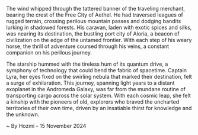 
The wind whipped through the tattered banner of the traveling merchant, bearing the crest of the Free City of Aethel. He had traversed leagues of rugged terrain, crossing perilous mountain passes and dodging bandits lurking in shadowed forests. His caravan, laden with exotic spices and silks, was nearing its destination, the bustling port city of Aloria, a beacon of civilization on the edge of the untamed frontier. With each step of his weary horse, the thrill of adventure coursed through his veins, a constant companion on his perilous journey. 

The starship hummed with the tireless hum of its quantum drive, a symphony of technology that could bend the fabric of spacetime. Captain Lyra, her eyes fixed on the swirling nebula that marked their destination, felt a surge of exhilaration. This journey, spanning light years to a distant exoplanet in the Andromeda Galaxy, was far from the mundane routine of transporting cargo across the solar system. With each cosmic leap, she felt a kinship with the pioneers of old, explorers who braved the uncharted territories of their own time, driven by an insatiable thirst for knowledge and the unknown. 

~ By Hozmi - 15 November 2024
